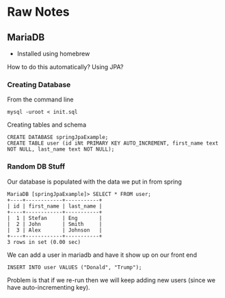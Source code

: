# Raw Notes

## MariaDB
- Installed using homebrew

How to do this automatically? Using JPA?

### Creating Database
From the command line
```
mysql -uroot < init.sql
```

Creating tables and schema
```
CREATE DATABASE springJpaExample;
CREATE TABLE user (id iNt PRIMARY KEY AUTO_INCREMENT, first_name text NOT NULL, last_name text NOT NULL);
```

### Random DB Stuff
Our database is populated with the data we put in from spring
```
MariaDB [springJpaExample]> SELECT * FROM user;
+----+------------+-----------+
| id | first_name | last_name |
+----+------------+-----------+
|  1 | Stefan     | Eng       |
|  2 | John       | Smith     |
|  3 | Alex       | Johnson   |
+----+------------+-----------+
3 rows in set (0.00 sec)
```

We can add a user in mariadb and have it show up on our front end
```
INSERT INTO user VALUES ("Donald", "Trump");
```

Problem is that if we re-run then we will keep adding new users (since we have auto-incrementing key).
